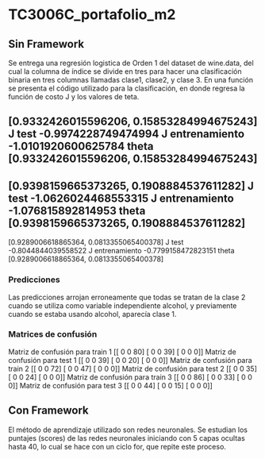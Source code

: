 # TC3006C_portafolio_m2

## Sin Framework

Se entrega una regresión logistica de Orden 1 del dataset de wine.data, del cual la columna de índice se divide en tres para hacer una clasificación binaria en tres columnas llamadas clase1, clase2, y clase 3. En una función se presenta el código utilizado para la clasificación, en donde regresa la función de costo J y los valores de teta.


[0.9332426015596206, 0.15853284994675243]
J test
 -0.9974228749474994
J entrenamiento 
 -1.0101920600625784
theta 
 [0.9332426015596206, 0.15853284994675243]
-------------------------------
[0.9398159665373265, 0.1908884537611282]
J test
 -1.0626024468553315
J entrenamiento 
 -1.076815892814953
theta 
 [0.9398159665373265, 0.1908884537611282]
-------------------------------
[0.9289006618865364, 0.0813355065400378]
J test
 -0.8044844039558522
J entrenamiento 
 -0.7799158472823151
theta 
 [0.9289006618865364, 0.0813355065400378]

### Predicciones

Las predicciones arrojan erroneamente que todas se tratan de la clase 2 cuando se utiliza como variable independiente alcohol, y previamente cuando se estaba usando alcohol, aparecía clase 1.

### Matrices de confusión

Matriz de confusión para train 1
[[ 0  0 80]
 [ 0  0 39]
 [ 0  0  0]]
Matriz de confusión para test 1
[[ 0  0 39]
 [ 0  0 20]
 [ 0  0  0]]
Matriz de confusión para train 2
[[ 0  0 72]
 [ 0  0 47]
 [ 0  0  0]]
Matriz de confusión para test 2
[[ 0  0 35]
 [ 0  0 24]
 [ 0  0  0]]
Matriz de confusión para train 3
[[ 0  0 86]
 [ 0  0 33]
 [ 0  0  0]]
Matriz de confusión para test 3
[[ 0  0 44]
 [ 0  0 15]
 [ 0  0  0]]
 
 ## Con Framework
 
 El método de aprendizaje utilizado son redes neuronales. Se estudian los puntajes (scores) de las redes neuronales iniciando con 5 capas ocultas hasta 40, lo cual se hace con un ciclo for, que repite este proceso.
 
 

